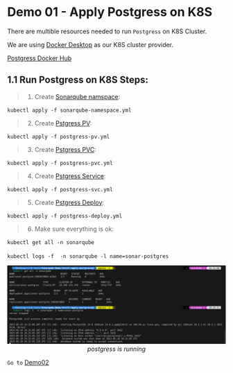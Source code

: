 # Demo 01 - Apply Postgress on K8S

There are multible resources needed to run `Postgress` on K8S Cluster.

We are using [Docker Desktop](https://www.docker.com/products/docker-desktop/) as our K8S cluster provider.

[Postgress Docker Hub](https://hub.docker.com/_/postgres)

## 1.1 Run Postgress on K8S Steps:

> 1. Create [Sonarqube namspace](sonarqube-namespace.yml):

```
kubectl apply -f sonarqube-namespace.yml
```
> 2. Create [Pstgress PV](postgress-pv.yml):

```
kubectl apply -f postgress-pv.yml
```
> 3. Create [Pstgress PVC](postgress-pvc.yml):
```
kubectl apply -f postgress-pvc.yml
```
> 4. Create [Pstgress Service](postgress-svc.yml):

```
kubectl apply -f postgress-svc.yml
```
> 5. Create [Pstgress Deploy](postgress-deploy.yml):
```
kubectl apply -f postgress-deploy.yml
```
> 6. Make sure everything is ok:
```
kubectl get all -n sonarqube 

kubectl logs -f  -n sonarqube -l name=sonar-postgres
```

<div align="center">
<img src="screenshots/postgress-status.png">
<i>postgress is running</i>
</div>

`Go to` [Demo02](../../demo02/apply-sonarqube/README.md)